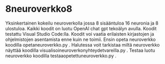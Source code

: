 # 8neuroverkko8
Yksinkertainen kokeilu neuroverkolla jossa 8 sisääntuloa 16 neuronia ja 8 ulostuloa.
Kaikki koodit on luotu OpenAI chat gpt tekoälyn avulla.
Koodit testattu Visual Studio Code:lla. 
Koodit voi vaatia erilaisten kirjastojen ja ohjelmistojen asentamista enne kuin ne toimii. 
Ensin opeta neuroverkko koodilla opetaneuroverkko.py .
Halutessa voit tarkistaa miltä neuroverkko näyttää koodilla visualisoineuroverkonyhteydetvareilla.py .
Testaa luotu neuroverkko koodilla testaaopetettuneuroverkko.py .
